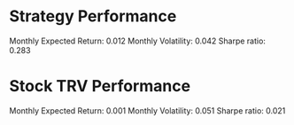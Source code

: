 # Strategy Performance
Monthly Expected Return: 0.012
Monthly Volatility: 0.042
Sharpe ratio: 0.283
# Stock TRV Performance
Monthly Expected Return: 0.001
Monthly Volatility: 0.051
Sharpe ratio: 0.021
